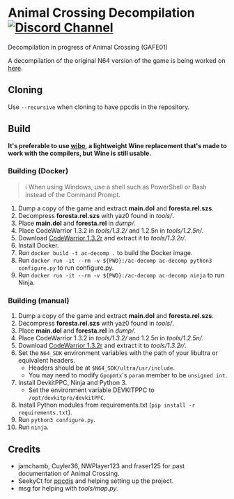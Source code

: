 # Animal Crossing Decompilation [![Discord Channel][discord-badge]][discord]
[discord]: https://discord.gg/hKx3FJJgrV
[discord-badge]: https://img.shields.io/discord/727908905392275526?color=%237289DA&logo=discord&logoColor=%23FFFFFF

Decompilation in progress of Animal Crossing (GAFE01)

A decompilation of the original N64 version of the game is being worked on [here](https://github.com/zeldaret/af).
## Cloning

Use `--recursive` when cloning to have ppcdis in the repository. 

## Build

**It's preferable to use [wibo](https://github.com/decompals/wibo), a lightweight
Wine replacement that's made to work with the compilers, but Wine is still usable.**

### Building (Docker)
> ℹ️ When using Windows, use a shell such as PowerShell or Bash instead of the Command Prompt.

1. Dump a copy of the game and extract **main.dol** and **foresta.rel.szs**.
2. Decompress **foresta.rel.szs** with yaz0 found in *tools/*.
3. Place **main.dol** and **foresta.rel** in *dump/*.
4. Place CodeWarrior 1.3.2 in *tools/1.3.2/* and 1.2.5n in *tools/1.2.5n/*.
5. Download [CodeWarrior 1.3.2r](https://mega.nz/file/WuBFTCLT#TmB5R4-1mEFkk4G1Vjn9_cHXRD9wOIH9CtOLaVSWEas) and extract it to *tools/1.3.2r/*.
6. Install Docker.
7. Run `docker build -t ac-decomp .` to build the Docker image.
8. Run `docker run -it --rm -v ${PWD}:/ac-decomp ac-decomp python3 configure.py` to run configure.py.
9. Run `docker run -it --rm -v ${PWD}:/ac-decomp ac-decomp ninja` to run Ninja.

### Building (manual)

1. Dump a copy of the game and extract **main.dol** and **foresta.rel.szs**.
2. Decompress **foresta.rel.szs** with yaz0 found in *tools/*.
3. Place **main.dol** and **foresta.rel** in *dump/*.
4. Place CodeWarrior 1.3.2 in *tools/1.3.2/* and 1.2.5n in *tools/1.2.5n/*.
5. Download [CodeWarrior 1.3.2r](https://mega.nz/file/WuBFTCLT#TmB5R4-1mEFkk4G1Vjn9_cHXRD9wOIH9CtOLaVSWEas) and extract it to *tools/1.3.2r/*.
6. Set the `N64_SDK` environment variables with the path of your libultra or equivalent headers.
	- Headers should be at `$N64_SDK/ultra/usr/include`.
    - You may need to modify `Gpopmtx`'s `param` member to be `unsigned int`.
7. Install DevkitPPC, Ninja and Python 3.
	- Set the environment variable DEVKITPPC to `/opt/devkitpro/devkitPPC`.
8. Install Python modules from requirements.txt (`pip install -r requirements.txt`).
9. Run `python3 configure.py`.
10. Run `ninja`.

## Credits

- jamchamb, Cuyler36, NWPlayer123 and fraser125 for past documentation of Animal Crossing.
- SeekyCt for [ppcdis](https://github.com/SeekyCt/ppcdis/) and helping setting up the project.
- msg for helping with *tools/map.py*.
